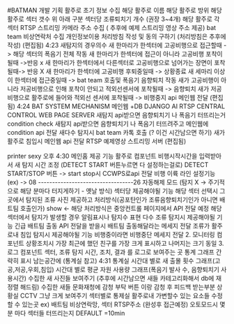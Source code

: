 #BATMAN 개발 기획
활주로 초기 정보 수집
해당 활주로 이름
해당 활주로 방위
해당 활주로 섹터 갯수 위 아래 구분
섹터당 조류퇴치기 개수 (권장 3~4개)
해당 활주로 각 섹터 RTSP 스트리밍 카메라 주소 수집 ( 추후에 예제 스트리밍 영상 주소 제공)
bat team 비상연락처 수집
개인정보이용 처리방침 작성 및 동의 구하기 (처리방침은 추후에 작성)
(편집됨)
4:23
새탐지의 경우의수
새 한마리가 한섹터에 고공비행으로 접근할때 -> 해당 섹터의 폭음기 전체 작동
새 한마리가 한섹터에 접근이 아니라 고공비행 포착이 될때 ->반응 x
새 한마리가 한섹터에서 다른섹터로 고공비행으로 넘어가는 장면이 포착될때-> 반응 X
새 한마리가 한섹터에 고공비행 후퇴중일때 -> 상황종료
새 세마리 이상이 한섹터에 접근중일때 -> bat team 호출및 폭음기 음향퇴치 작동
새가 고공비행이 아니라 저공비행으로 인해 포착이 안되고 적외선센서에 포착될때
-> 음향퇴치
새가 저공비행으로 활주로에 들어와 적외선 센서에 포착될때 -> 비행중지 api 메인웹 전달
(편집됨)
4:24
BAT SYSTEM MECHANISM
메인웹 +DB
DJANGO AI RTSP
CENTRAL CONTROL WEB PAGE SERVER
새탐지 api받으면 음향퇴치기 나 폭음기 터뜨리는거 condition check
새탐지 api받으면 음향퇴치기 나 폭음기 터뜨려주고 메인웹에 condition api 전달
새다수 탐지시 bat team 카톡 호출 (? 이건 시간남으면 하기)
새가 활주로 침입시 메인웹 api 전달
RTSP 예제영상 스트리밍 서버
(편집됨)

printer sexy  오후 4:30
메인홈 제공 기능
활주로 컴포넌트
비행시작시간을 입력받아서 새 탐지 시간 조정 (DETECT START 버튼누르면 다 설정하는걸로)
DETECT START/STOP 버튼 -> start stop시  CCWPS로api 전달
 비행 이륙 라인 설정기능   (ex) -> 08 ----------------------------------26
자동해제 모드 (탐지 X -> 주기적으로 해당 분마다 터지게하기 - 옛날 방식)
섹터당 제공해야될 기능
해당 섹터 선택시 그곳에서 탐지된 조류 사진 제공하고 처리방식(공포탄인가 조류음향퇴치기인가 아니면 배트팀 호출인가) show <- 해당 처리방식은 중앙컨트롤 페이지에서 API 전달 예정
해당 섹터에서 탐지가 발생할 경우 알림표시나 탐지수 표현
다수 조류 탐지시 제공해야될 기능
긴급 배트팀 출동 API 전달을 받을시 배트팀 출동해달라는 메세지 전달
조류가 활주로내 침입 탐지시 제공해야될 기능
비행중이라면 비행중단 메세지 전달
 2.   모니터링 컴포넌트
상황조치시 가장 최근에 했던 친구를 가장 크게 표시하고 나머지는 크기 동일
 3.   로그 컴포넌트
섹터, 조류 탐지 시간, 조치, 결과 를 로그로 보여주는 곳
통계 그래프 간략히 표시 남는공간에 (통계실 참고)
4:31
통계실
시간대 별로 새 출몰 횟수 그래프(고공,저공,우회,침입)
시간대 별로 평균 자원 사용량 그래프(폭음기 발사 수, 음향퇴치기 사용시간)
수집한 새 사진들 보여주기 (추후에 시간남으면 새들 카테고리화해서 db에 재정렬 해드림)
수집한 새들 문화재청에 감청 부탁 버튼 이랑 감청 후 피드백 받는부분
상황실
CCTV 그냥 크게 보여주기 섹터별로
통제실
활주로내 가변할수 있는 요소들 수정할 수 있는곳 ex) 배트팀 비상연락망, 섹터 RTSP주소 (완성후 접근예정)
오토모드시 몇분 마다 섹터들 터뜨리는지 DEFAULT =10min
